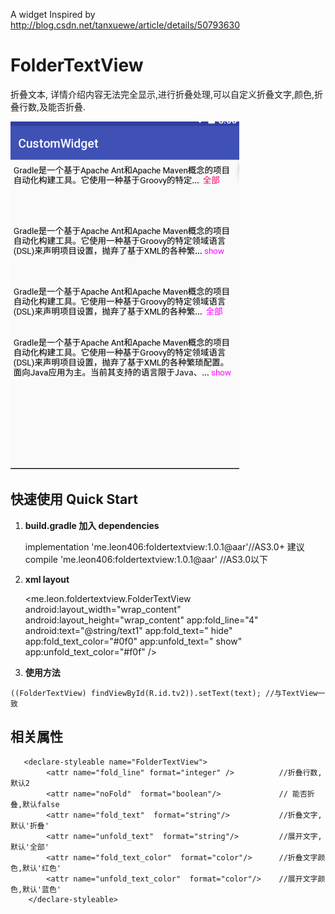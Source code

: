 A widget Inspired by http://blog.csdn.net/tanxuewe/article/details/50793630

# FolderTextView
折叠文本, 详情介绍内容无法完全显示,进行折叠处理,可以自定义折叠文字,颜色,折叠行数,及能否折叠.

![截图](./demo.png)

## 快速使用 Quick Start

1. **build.gradle 加入 dependencies**


      implementation 'me.leon406:foldertextview:1.0.1@aar'//AS3.0+ 建议
      compile 'me.leon406:foldertextview:1.0.1@aar'       //AS3.0以下
2. **xml layout**

      <me.leon.foldertextview.FolderTextView
            android:layout_width="wrap_content"
            android:layout_height="wrap_content"
            app:fold_line="4"
            android:text="@string/text1"
            app:fold_text="   hide"
            app:fold_text_color="#0f0"
            app:unfold_text=" show"
            app:unfold_text_color="#f0f" />

3. **使用方法**

```
((FolderTextView) findViewById(R.id.tv2)).setText(text); //与TextView一致
```

### 

## 相关属性

       <declare-styleable name="FolderTextView">
            <attr name="fold_line" format="integer" />   		//折叠行数,默认2
            <attr name="noFold"  format="boolean"/>     		// 能否折叠,默认false
            <attr name="fold_text"  format="string"/>    		//折叠文字,默认'折叠'
            <attr name="unfold_text"  format="string"/>    	 	//展开文字,默认'全部'
            <attr name="fold_text_color"  format="color"/> 		//折叠文字颜色,默认'红色'
            <attr name="unfold_text_color"  format="color"/>	//展开文字颜色,默认'蓝色'
        </declare-styleable>
### 